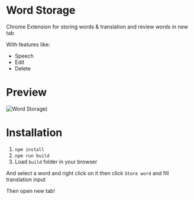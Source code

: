 # Word Storage

Chrome Extension for storing words & translation and review words in new tab

With features like:
- Speech
- Edit
- Delete

# Preview

![Word Storage)][Word Storage]

[Word Storage]: https://s23.picofile.com/file/8449152900/Word_Storage_Optimized.gif "Word Storage"

# Installation
1. `npm install`
2. `npm run build`
3. Load `build` folder in your browser

And select a word and right click on it then click `Store word` and fill translation input

Then open new tab!

